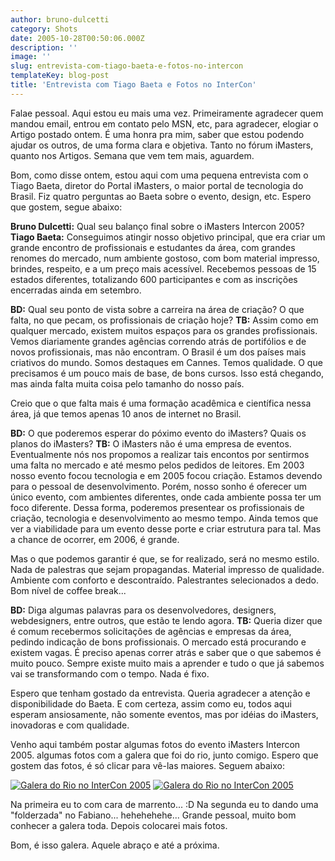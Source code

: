 ```yaml
---
author: bruno-dulcetti
category: Shots
date: 2005-10-28T00:50:06.000Z
description: ''
image: ''
slug: entrevista-com-tiago-baeta-e-fotos-no-intercon
templateKey: blog-post
title: 'Entrevista com Tiago Baeta e Fotos no InterCon'
---
```


Falae pessoal. Aqui estou eu mais uma vez. Primeiramente agradecer quem mandou email, entrou em contato pelo MSN, etc, para agradecer, elogiar o Artigo postado ontem. É uma honra pra mim, saber que estou podendo ajudar os outros, de uma forma clara e objetiva. Tanto no fórum iMasters, quanto nos Artigos. Semana que vem tem mais, aguardem.

Bom, como disse ontem, estou aqui com uma pequena entrevista com o Tiago Baeta, diretor do Portal iMasters, o maior portal de tecnologia do Brasil. Fiz quatro perguntas ao Baeta sobre o evento, design, etc. Espero que gostem, segue abaixo:

**Bruno Dulcetti:** Qual seu balanço final sobre o iMasters Intercon 2005?
**Tiago Baeta:** Conseguimos atingir nosso objetivo principal, que era criar um grande encontro de profissionais e estudantes da área, com grandes renomes do mercado, num ambiente gostoso, com bom material impresso, brindes, respeito, e a um preço mais acessível. Recebemos pessoas de 15 estados diferentes, totalizando 600 participantes e com as inscrições encerradas ainda em setembro.

**BD:** Qual seu ponto de vista sobre a carreira na área de criação? O que falta, no que pecam, os profissionais de criação hoje?
**TB:** Assim como em qualquer mercado, existem muitos espaços para os grandes profissionais. Vemos diariamente grandes agências correndo atrás de portifólios e de novos profissionais, mas não encontram. O Brasil é um dos países mais criativos do mundo. Somos destaques em Cannes. Temos qualidade. O que precisamos é um pouco mais de base, de bons cursos. Isso está chegando, mas ainda falta muita coisa pelo tamanho do nosso país.

Creio que o que falta mais é uma formação acadêmica e científica nessa área, já que temos apenas 10 anos de internet no Brasil.

**BD:** O que poderemos esperar do póximo evento do iMasters? Quais os planos do iMasters?
**TB:** O iMasters não é uma empresa de eventos. Eventualmente nós nos propomos a realizar tais encontos por sentirmos uma falta no mercado e até mesmo pelos pedidos de leitores. Em 2003 nosso evento focou tecnologia e em 2005 focou criação. Estamos devendo para o pessoal de desenvolvimento. Porém, nosso sonho é oferecer um único evento, com ambientes diferentes, onde cada ambiente possa ter um foco diferente. Dessa forma, poderemos presentear os profissionais de criação, tecnologia e desenvolvimento ao mesmo tempo. Ainda temos que ver a viabilidade para um evento desse porte e criar estrutura para tal. Mas a chance de ocorrer, em 2006, é grande.

Mas o que podemos garantir é que, se for realizado, será no mesmo estilo. Nada de palestras que sejam propagandas. Material impresso de qualidade. Ambiente com conforto e descontraído. Palestrantes selecionados a dedo. Bom nível de coffee break...

**BD:** Diga algumas palavras para os desenvolvedores, designers, webdesigners, entre outros, que estão te lendo agora.
**TB:** Queria dizer que é comum recebermos solicitações de agências e empresas da área, pedindo indicação de bons profissionais. O mercado está procurando e existem vagas. É preciso apenas correr atrás e saber que o que sabemos é muito pouco. Sempre existe muito mais a aprender e tudo o que já sabemos vai se transformando com o tempo. Nada é fixo.

Espero que tenham gostado da entrevista. Queria agradecer a atenção e disponibilidade do Baeta. E com certeza, assim como eu, todos aqui esperam ansiosamente, não somente eventos, mas por idéias do iMasters, inovadoras e com qualidade.

Venho aqui também postar algumas fotos do evento iMasters Intercon 2005. algumas fotos com a galera que foi do rio, junto comigo. Espero que gostem das fotos, é só clicar para vê-las maiores. Seguem abaixo:

[![Galera do Rio no InterCon 2005](/assets/images/galeraIntercon01.jpg)](/assets/images/galeraIntercon01.jpg 'Galera do Rio no InterCon 2005 ')
[![Galera do Rio no InterCon 2005](/assets/images/galeraIntercon02.jpg)](/assets/images/galeraIntercon02.jpg 'Galera do Rio no InterCon 2005 ')

Na primeira eu to com cara de marrento... :D Na segunda eu to dando uma "folderzada" no Fabiano... hehehehehe... Grande pessoal, muito bom conhecer a galera toda. Depois colocarei mais fotos.

Bom, é isso galera. Aquele abraço e até a próxima.
